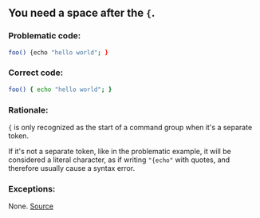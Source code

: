 ## You need a space after the `{`.

### Problematic code:

```sh
foo() {echo "hello world"; }
```

### Correct code:

```sh
foo() { echo "hello world"; }
```
### Rationale:

`{` is only recognized as the start of a command group when it's a separate token.

If it's not a separate token, like in the problematic example, it will be considered a literal character, as if writing `"{echo"` with quotes, and therefore usually cause a syntax error.

### Exceptions:

None.
[Source](https://github.com/koalaman/shellcheck/wiki/SC1054)

